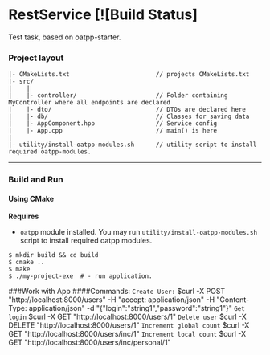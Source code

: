 # RestService [![Build Status]
Test task, based on oatpp-starter.

### Project layout

```
|- CMakeLists.txt                        // projects CMakeLists.txt
|- src/
|    |
|    |- controller/                      // Folder containing MyController where all endpoints are declared
|    |- dto/                             // DTOs are declared here
|    |- db/                              // Classes for saving data
|    |- AppComponent.hpp                 // Service config
|    |- App.cpp                          // main() is here
|
|- utility/install-oatpp-modules.sh      // utility script to install required oatpp-modules.  
```

---

### Build and Run

#### Using CMake

**Requires** 

- `oatpp` module installed. You may run `utility/install-oatpp-modules.sh` 
script to install required oatpp modules.

```
$ mkdir build && cd build
$ cmake ..
$ make 
$ ./my-project-exe  # - run application.

```

###Work with App
####Commands:
`Create User:`
$curl -X POST "http://localhost:8000/users" -H "accept: application/json" -H "Content-Type: application/json" -d "{"login":"string1","password":"string1"}" 
`Get login`
$curl -X GET "http://localhost:8000/users/1"
`Delete user`
$curl -X DELETE "http://localhost:8000/users/1"
`Increment global count`
$curl -X GET "http://localhost:8000/users/inc/1"
`Increment local count`
$curl -X GET "http://localhost:8000/users/inc/personal/1"
